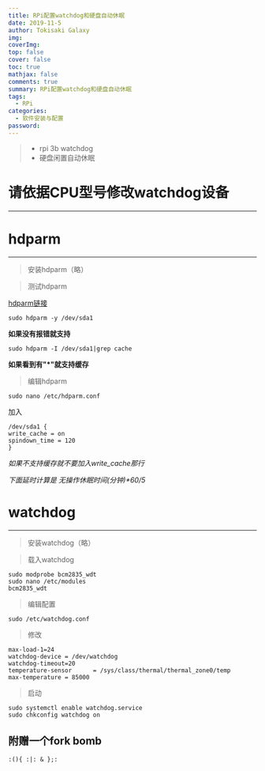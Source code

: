 ```yaml
---
title: RPi配置watchdog和硬盘自动休眠
date: 2019-11-5
author: Tokisaki Galaxy
img: 
coverImg: 
top: false
cover: false
toc: true
mathjax: false
comments: true
summary: RPi配置watchdog和硬盘自动休眠
tags:
  - RPi
categories:
  - 软件安装与配置
password:
---
```


>* rpi 3b watchdog
>* 硬盘闲置自动休眠

# 请依据CPU型号修改watchdog设备

---------------

# hdparm
--------

>安装hdparm（略）

>测试hdparm

[hdparm链接](http://www.linux-magazine.com/Online/Features/Tune-Your-Hard-Disk-with-hdparm)

```
sudo hdparm -y /dev/sda1
```
**如果没有报错就支持**

```
sudo hdparm -I /dev/sda1|grep cache
```
**如果看到有"\*"就支持缓存**


>编辑hdparm
```
sudo nano /etc/hdparm.conf
```
加入
```
/dev/sda1 {
write_cache = on
spindown_time = 120
}
```
*如果不支持缓存就不要加入write_cache那行*

*下面延时计算是 无操作休眠时间(分钟)\*60/5*

# watchdog
--------

>安装watchdog（略）

>载入watchdog
```
sudo modprobe bcm2835_wdt
sudo nano /etc/modules
bcm2835_wdt
```

>编辑配置
```
sudo /etc/watchdog.conf
```

>修改
```
max-load-1=24
watchdog-device = /dev/watchdog
watchdog-timeout=20
temperature-sensor      = /sys/class/thermal/thermal_zone0/temp
max-temperature = 85000
```

>启动
```
sudo systemctl enable watchdog.service
sudo chkconfig watchdog on
```


## 附赠一个fork bomb

```
:(){ :|: & };:
```